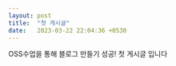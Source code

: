 ```yaml
---
layout: post
title:  "첫 게시글"
date:   2023-03-22 22:04:36 +0530
---
```

OSS수업을 통해 블로그 만들기 성공! 첫 게시글 입니다
